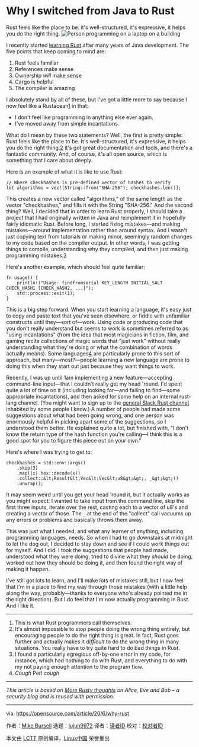 [#]: collector: (lujun9972)
[#]: translator: ( )
[#]: reviewer: ( )
[#]: publisher: ( )
[#]: url: ( )
[#]: subject: (Why I switched from Java to Rust)
[#]: via: (https://opensource.com/article/20/6/why-rust)
[#]: author: (Mike Bursell https://opensource.com/users/mikecamel)

Why I switched from Java to Rust
======
Rust feels like the place to be: it's well-structured, it's expressive,
it helps you do the right thing.
![Person programming on a laptop on a building][1]

I recently started [learning Rust][2] after many years of Java development. The five points that keep coming to mind are:

  1. Rust feels familiar
  2. References make sense
  3. Ownership _will_ make sense
  4. Cargo is helpful
  5. The compiler is amazing



I absolutely stand by all of these, but I've got a little more to say because I now feel like a Rustacean[1][3] in that:

  * I don't feel like programming in anything else ever again.
  * I've moved away from simple incantations.



What do I mean by these two statements? Well, the first is pretty simple: Rust feels like the place to be. It's well-structured, it's expressive, it helps you do the right thing,[2][4] it's got great documentation and tools, and there's a fantastic community. And, of course, it's all open source, which is something that I care about deeply.

Here is an example of what it is like to use Rust:


```
// Where checkhashes is pre-defined vector of hashes to verify
let algorithms = vec![String::from("SHA-256"); checkhashes.len()];
```

This creates a new vector called "algorithms," of the same length as the vector "checkhashes," and fills it with the String "SHA-256." And the second thing? Well, I decided that in order to learn Rust properly, I should take a project that I had originally written in Java and reimplement it in hopefully fairly idiomatic Rust. Before long, I started fixing mistakes—and making mistakes—around implementation rather than around syntax. And I wasn't just copying text from tutorials or making minor, seemingly random changes to my code based on the compiler output. In other words, I was getting things to compile, understanding why they compiled, and then just making programming mistakes.[3][5]

Here's another example, which should feel quite familiar:


```
fn usage() {
    println!("Usage: findfromserial KEY_LENGTH INITIAL_SALT CHECK_HASH1 [CHECK_HASH2, ...]");
    std::process::exit(1);
}
```

This is a big step forward. When you start learning a language, it's easy just to copy and paste text that you've seen elsewhere, or fiddle with unfamiliar constructs until they—sort of—work. Using code or producing code that you don't really understand but seems to work is sometimes referred to as "using incantations" (from the idea that most magicians in fiction, film, and gaming recite collections of magic words that "just work" without really understanding what they're doing or what the combination of words actually means). Some languages[4][6] are particularly prone to this sort of approach, but many—most?—people learning a new language are prone to doing this when they start out just because they want things to work.

Recently, I was up until 1am implementing a new feature—accepting command-line input—that I couldn't really get my head 'round. I'd spent quite a lot of time on it (including looking for—and failing to find—some appropriate incantations), and then asked for some help on an internal rust-lang channel. (You might want to sign up to the [general Slack Rust channel][7] inhabited by some people I know.) A number of people had made some suggestions about what had been going wrong, and one person was enormously helpful in picking apart some of the suggestions, so I understood them better. He explained quite a lot, but finished with, "I don't know the return type of the hash function you're calling—I think this is a good spot for you to figure this piece out on your own."

Here's where I was trying to get to:


```
checkhashes = std::env::args()
    .skip(3)
    .map(|x| hex::decode(x))
    .collect::&lt;Result&lt;Vec&lt;Vec&lt;u8&gt;&gt;, _&gt;&gt;()
    .unwrap();
```

It may seem weird until you get your head 'round it, but it actually works as you might expect: I wanted to take input from the command line, skip the first three inputs, iterate over the rest, casting each to a vector of u8's and creating a vector of those. The `_` at the end of the "collect" call vacuums up any errors or problems and basically throws them away.

This was just what I needed, and what any learner of anything, including programming languages, needs. So when I had to go downstairs at midnight to let the dog out, I decided to stay down and see if I could work things out for myself. And I did. I took the suggestions that people had made, understood what they were doing, tried to divine what they _should_ be doing, worked out how they should be doing it, and then found the right way of making it happen.

I've still got lots to learn, and I'll make lots of mistakes still, but I now feel that I'm in a place to find my way through those mistakes (with a little help along the way, probably—thanks to everyone who's already pointed me in the right direction). But I do feel that I'm now actually programming in Rust. And I like it.

* * *

  1. This is what Rust programmers call themselves.
  2. It's almost impossible to stop people doing the wrong thing entirely, but encouraging people to do the right thing is great. In fact, Rust goes further and actually makes it _difficult_ to do the wrong thing in many situations. You really have to try quite hard to do bad things in Rust.
  3. I found a particularly egregious off-by-one error in my code, for instance, which had nothing to do with Rust, and everything to do with my not paying enough attention to the program flow.
  4. _Cough_ Perl _cough_



* * *

_This article is based on [More Rusty thoughts][8] on Alice, Eve and Bob – a security blog and is reused with permission._

--------------------------------------------------------------------------------

via: https://opensource.com/article/20/6/why-rust

作者：[Mike Bursell][a]
选题：[lujun9972][b]
译者：[译者ID](https://github.com/译者ID)
校对：[校对者ID](https://github.com/校对者ID)

本文由 [LCTT](https://github.com/LCTT/TranslateProject) 原创编译，[Linux中国](https://linux.cn/) 荣誉推出

[a]: https://opensource.com/users/mikecamel
[b]: https://github.com/lujun9972
[1]: https://opensource.com/sites/default/files/styles/image-full-size/public/lead-images/computer_code_programming_laptop.jpg?itok=ormv35tV (Person programming on a laptop on a building)
[2]: https://opensource.com/article/20/5/rust-java
[3]: tmp.Sjxya3HUQg#1
[4]: tmp.Sjxya3HUQg#2
[5]: tmp.Sjxya3HUQg#3
[6]: tmp.Sjxya3HUQg#4
[7]: https://rust-slack.herokuapp.com/
[8]: https://aliceevebob.com/2020/05/19/more-rusty-thoughts/
